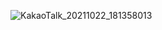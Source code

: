 ![KakaoTalk_20211022_181358013](https://user-images.githubusercontent.com/54608828/138561696-a8cb35ff-65d0-45fd-9365-e475c720a4b8.png)
